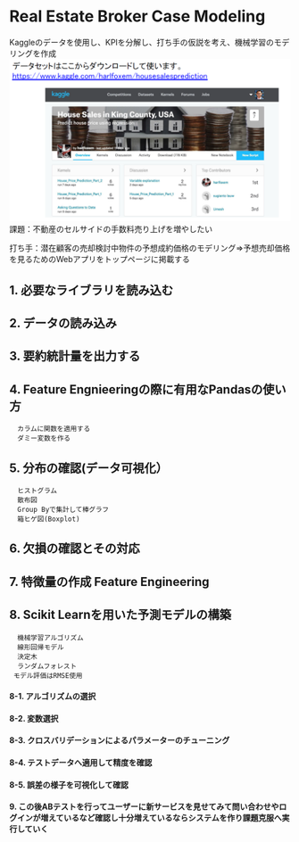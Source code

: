 # Real Estate Broker Case Modeling

Kaggleのデータを使用し、KPIを分解し、打ち手の仮説を考え、機械学習のモデリングを作成
<img src="images/house_sales.png">
課題：不動産のセルサイドの手数料売り上げを増やしたい

打ち手：潜在顧客の売却検討中物件の予想成約価格のモデリング⇒予想売却価格を見るためのWebアプリをトップページに掲載する

## 1. 必要なライブラリを読み込む
## 2. データの読み込み
## 3. 要約統計量を出力する
## 4. Feature Engnieeringの際に有用なPandasの使い方
      カラムに関数を適用する
      ダミー変数を作る
## 5. 分布の確認(データ可視化）
      ヒストグラム
      散布図
      Group Byで集計して棒グラフ
      箱ヒゲ図(Boxplot)
## 6. 欠損の確認とその対応
## 7. 特徴量の作成 Feature Engineering
## 8. Scikit Learnを用いた予測モデルの構築
      機械学習アルゴリズム
      線形回帰モデル
      決定木
      ランダムフォレスト
     モデル評価はRMSE使用
#### 8-1. アルゴリズムの選択
#### 8-2. 変数選択
#### 8-3. クロスバリデーションによるパラメーターのチューニング
#### 8-4. テストデータへ適用して精度を確認
#### 8-5. 誤差の様子を可視化して確認
#### 9. この後ABテストを行ってユーザーに新サービスを見せてみて問い合わせやログインが増えているなど確認し十分増えているならシステムを作り課題克服へ実行していく
